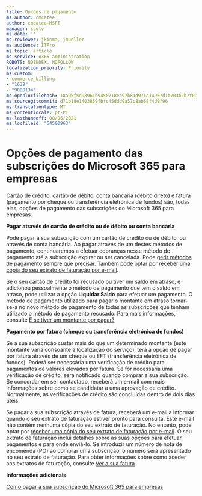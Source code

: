 ```yaml
---
title: Opções de pagamento
ms.author: cmcatee
author: cmcatee-MSFT
manager: scotv
ms.date: ''
ms.reviewer: jkinma, jmueller
ms.audience: ITPro
ms.topic: article
ms.service: o365-administration
ROBOTS: NOINDEX, NOFOLLOW
localization_priority: Priority
ms.custom:
- commerce_billing
- "1639"
- "9000134"
ms.openlocfilehash: 18a95f5d98961b9450718ee97b81d97ca14967d1b703b2b7f034d15e46f1a1bd
ms.sourcegitcommit: d71b18e1403859fbfc45ddd9a57c8ab68f4d9f96
ms.translationtype: MT
ms.contentlocale: pt-PT
ms.lasthandoff: 08/06/2021
ms.locfileid: "54500963"
---
```

# <a name="payment-options-for-microsoft-365-for-business-subscriptions"></a>Opções de pagamento das subscrições do Microsoft 365 para empresas
  
Cartão de crédito, cartão de débito, conta bancária (débito direto) e fatura (pagamento por cheque ou transferência eletrónica de fundos) são, todas elas, opções de pagamento das subscrições do Microsoft 365 para empresas.
  
**Pagar através de cartão de crédito ou de débito ou conta bancária**
  
Pode pagar a sua subscrição com um cartão de crédito ou de débito, ou através de conta bancária. Ao pagar através de um destes métodos de pagamento, continuaremos a efetuar cobranças nesse método de pagamento até a subscrição expirar ou ser cancelada. Pode [gerir métodos de pagamento](/microsoft-365/commerce/billing-and-payments/manage-payment-methods) sempre que precisar. Também pode optar por [receber uma cópia do seu extrato de faturação por e-mail](/microsoft-365/commerce/billing-and-payments/view-your-bill-or-invoice#receive-a-copy-of-your-billing-statement-in-email).

Se o seu cartão de crédito foi recusado ou tiver um saldo em atraso, e adicionou pessoalmente o método de pagamento que tem o saldo em atraso, pode utilizar a opção **Liquidar Saldo** para efetuar um pagamento. O método de pagamento utilizado para pagar o montante em atraso tornar-se-á no novo método de pagamento de todas as subscrições que tenham utilizado o método de pagamento recusado. Para mais informações, consulte [E se tiver um montante por pagar?](/microsoft-365/commerce/billing-and-payments/pay-for-your-subscription#what-if-i-have-an-outstanding-balance)

**Pagamento por fatura (cheque ou transferência eletrónica de fundos)**
  
Se a sua subscrição custar mais do que um determinado montante (este montante varia consoante a localização do serviço), terá a opção de pagar por fatura através de um cheque ou EFT (transferência eletrónica de fundos). Poderá ser necessária uma verificação de crédito para pagamentos de valores elevados por fatura. Se for necessária uma verificação de crédito, será notificado quando comprar a sua subscrição. Se concordar em ser contactado, receberá um e-mail com mais informações sobre como se candidatar a uma aprovação de crédito. Normalmente, as verificações de crédito são concluídas dentro de dois dias úteis.

Se pagar a sua subscrição através de fatura, receberá um e-mail a informar quando o seu extrato de faturação estiver pronto para consulta. Este e-mail não contém nenhuma cópia do seu extrato de faturação. No entanto, pode optar por [receber uma cópia do seu extrato de faturação por e-mail](/microsoft-365/commerce/billing-and-payments/view-your-bill-or-invoice#receive-a-copy-of-your-billing-statement-in-email). O seu extrato de faturação inclui detalhes sobre as suas opções para efetuar pagamentos e para onde enviá-lo. Se introduzir um número de nota de encomenda (PO) ao comprar uma subscrição, o número será apresentado no seu extrato de faturação. Para obter informações sobre como aceder aos extratos de faturação, consulte [Ver a sua fatura](/microsoft-365/commerce/billing-and-payments/view-your-bill-or-invoice).
  
**Informações adicionais**
  
[Como pagar a sua subscrição do Microsoft 365 para empresas](/microsoft-365/commerce/billing-and-payments/pay-for-your-subscription)